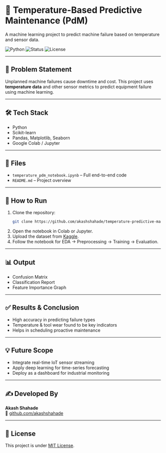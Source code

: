 
# 🔧 Temperature-Based Predictive Maintenance (PdM)

A machine learning project to predict machine failure based on temperature and sensor data.

![Python](https://img.shields.io/badge/Python-3.11-blue)
![Status](https://img.shields.io/badge/Status-Completed-green)
![License](https://img.shields.io/badge/License-MIT-lightgrey)

---

## 📌 Problem Statement

Unplanned machine failures cause downtime and cost. This project uses **temperature data** and other sensor metrics to predict equipment failure using machine learning.

---

## 🛠️ Tech Stack

- Python
- Scikit-learn
- Pandas, Matplotlib, Seaborn
- Google Colab / Jupyter

---

## 📁 Files

- `temperature_pdm_notebook.ipynb` – Full end-to-end code
- `README.md` – Project overview

---

## 🚀 How to Run

1. Clone the repository:
   ```bash
   git clone https://github.com/akashshahade/temperature-predictive-maintenance.git
   ```
2. Open the notebook in Colab or Jupyter.
3. Upload the dataset from [Kaggle](https://www.kaggle.com/datasets/shivamb/machine-predictive-maintenance-classification).
4. Follow the notebook for EDA → Preprocessing → Training → Evaluation.

---

## 📊 Output

- Confusion Matrix
- Classification Report
- Feature Importance Graph

---

## ✅ Results & Conclusion

- High accuracy in predicting failure types
- Temperature & tool wear found to be key indicators
- Helps in scheduling proactive maintenance

---

## 💡 Future Scope

- Integrate real-time IoT sensor streaming
- Apply deep learning for time-series forecasting
- Deploy as a dashboard for industrial monitoring

---

## ✍️ Developed By

**Akash Shahade**  
🔗 [github.com/akashshahade](https://github.com/akashshahade)

---

## 📜 License

This project is under [MIT License](LICENSE).
